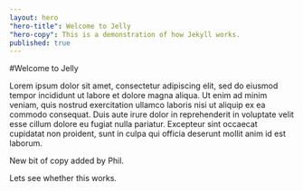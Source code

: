 ```yaml
---
layout: hero
"hero-title": Welcome to Jelly
"hero-copy": This is a demonstration of how Jekyll works.
published: true
---
```




#Welcome to Jelly

Lorem ipsum dolor sit amet, consectetur adipiscing elit, sed do eiusmod tempor incididunt ut labore et dolore magna aliqua. Ut enim ad minim veniam, quis nostrud exercitation ullamco laboris nisi ut aliquip ex ea commodo consequat. Duis aute irure dolor in reprehenderit in voluptate velit esse cillum dolore eu fugiat nulla pariatur. Excepteur sint occaecat cupidatat non proident, sunt in culpa qui officia deserunt mollit anim id est laborum.

New bit of copy added by Phil.

Lets see whether this works.
